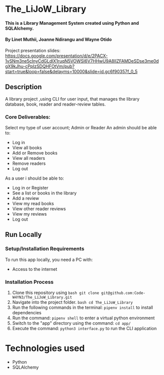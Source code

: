 # The_LiJoW_Library
#### This is a Library Management System created using Python and SQLAlchemy.
#### By Linet Muthii, Joanne Ndirangu and Wayne Otido

Project presentation slides: 
https://docs.google.com/presentation/d/e/2PACX-1vSNm3ne5cInyCdGLdlX1ruqN5VOWSI6V7HHwU9A8IlZFAMDeSDse3me0dgX9kJhu-cPpIzSDQHFOtVm/pub?start=true&loop=false&delayms=10000&slide=id.gc6f90357f_0_5

## Description
A library project ,using CLI for user input, that manages the library database, book, reader and reader-review tables.

### Core Deliverables:
Select my type of user account; Admin or Reader
An admin should be able to:
* Log in
* View all books
* Add or Remove books
* View all readers
* Remove readers
* Log out

As a user i should be able to:
* Log in or Register
* See a list or books in the library
* Add a review 
* View my read books
* View other reader reviews
* View my reviews
* Log out


## Run Locally
### Setup/Installation Requirements
To run this app locally, you need a PC with:
* Access to the internet

### Installation Process
  1. Clone this repository using
    ```bash
      git clone git@github.com:Code-W4YN3/The_LiJoW_Library.git
    ```
  2. Navigate into the project folder.
    ```bash
      cd The_LiJoW_Library
    ```
  3. Run the following commands in the terminal:
    ```
      pipenv install
    ```
    to install dependencies
  4. Run the command:
    ```
      pipenv shell
    ```
    to enter a virtual python environment
  5. Switch to the "app" directory using the command:
    ```
      cd app/
    ```
  6. Execute the command:
    ```
      python3 interface.py
    ```
    to run the CLI application

# Technologies used
  * Python
  * SQLAlchemy
